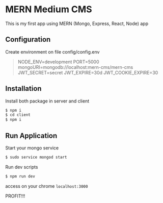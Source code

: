 # MERN Medium CMS
This is my first app using MERN (Mongo, Express, React, Node) app

## Configuration

Create environment on file config/config.env
> NODE_ENV=development
> PORT=5000
> mongoURI=mongodb://localhost:mern-cms/mern-cms
> JWT_SECRET=secret
> JWT_EXPIRE=30d
> JWT_COOKIE_EXPIRE=30

## Installation

Install both package in server and client
```sh
$ npm i
$ cd client
$ npm i
```

## Run Application
Start your mongo service
```sh
$ sudo service mongod start
```
Run dev scripts
```sh
$ npm run dev
```

access on your chrome `localhost:3000`

PROFIT!!!
